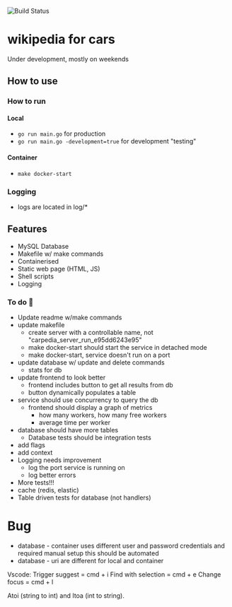 ![Build Status](https://github.com/StuartsHome/carPedia/actions/workflows/go.yml/badge.svg)  
# wikipedia for cars

Under development, mostly on weekends

## How to use
### How to run
#### Local
- `go run main.go` for production
- `go run main.go -development=true` for development "testing"

#### Container
- `make docker-start`


### Logging
- logs are located in log/*


## Features
- MySQL Database
- Makefile w/ make commands
- Containerised
- Static web page (HTML, JS)
- Shell scripts
- Logging


### To do :wrench:
- Update readme w/make commands
- update makefile
    - create server with a controllable name, not "carpedia_server_run_e95dd6243e95"
    - make docker-start should start the service in detached mode
    - make docker-start, service doesn't run on a port
- update database w/ update and delete commands
    - stats for db
- update frontend to look better
    - frontend includes button to get all results from db
    - button dynamically populates a table
- service should use concurrency to query the db
    - frontend should display a graph of metrics
        - how many workers, how many free workers
        - average time per worker
- database should have more tables
    - Database tests should be integration tests
- add flags
- add context
- Logging needs improvement
    - log the port service is running on
    - log better errors
- More tests!!!
- cache (redis, elastic)
- Table driven tests for database (not handlers)



# Bug
- database - container uses different user and password credentials and required manual setup
this should be automated
- database - uri are different for local and container

Vscode:
Trigger suggest = cmd + i
Find with selection = cmd + e
Change focus = cmd + l

Atoi (string to int) and Itoa (int to string).